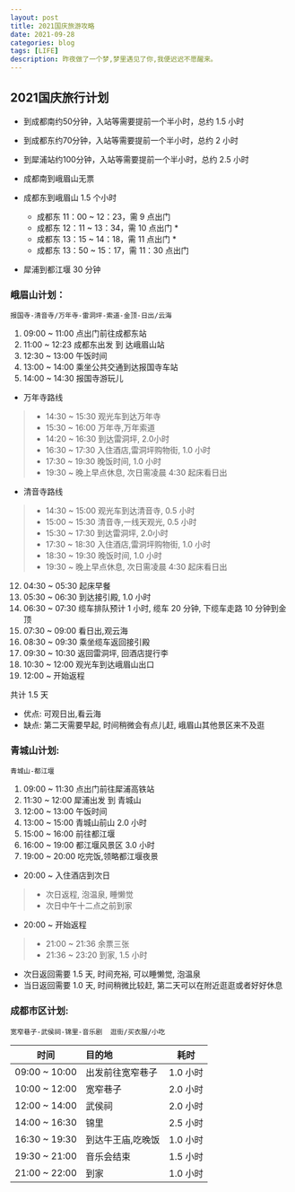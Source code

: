 ```yaml
---
layout: post
title: 2021国庆旅游攻略
date: 2021-09-28
categories: blog
tags: [LIFE]
description: 昨夜做了一个梦,梦里遇见了你,我便迟迟不愿醒来。
---
```


## 2021国庆旅行计划

- 到成都南约50分钟，入站等需要提前一个半小时，总约 1.5 小时
- 到成都东约70分钟，入站等需要提前一个半小时，总约 2 小时
- 到犀浦站约100分钟，入站等需要提前一个半小时，总约 2.5 小时


- 成都南到峨眉山无票
- 成都东到峨眉山 1.5 个小时
  - 成都东 11：00 ~ 12：23，需 9 点出门
  - 成都东 12：11 ~ 13：34，需 10 点出门 *
  - 成都东 13：15 ~ 14：18，需 11 点出门 *
  - 成都东 13：50 ~ 15：17，需 11：30 点出门
- 犀浦到都江堰 30 分钟

### 峨眉山计划：

    报国寺-清音寺/万年寺-雷洞坪-索道-金顶-日出/云海

1. 09:00 ~ 11:00 点出门前往成都东站
2. 11:00 ~ 12:23 成都东出发 到 达峨眉山站
3. 12:30 ~ 13:00 午饭时间
4. 13:00 ~ 14:00 乘坐公共交通到达报国寺车站
5. 14:00 ~ 14:30 报国寺游玩儿
  - 万年寺路线
  > - 14:30 ~ 15:30 观光车到达万年寺
  > - 15:30 ~ 16:00 万年寺,万年索道
  > - 14:20 ~ 16:30 到达雷洞坪, 2.0小时
  > - 16:30 ~ 17:30 入住酒店,雷洞坪购物街, 1.0 小时
  > - 17:30 ~ 19:30 晚饭时间, 1.0 小时
  > - 19:30 ~ 晚上早点休息, 次日需凌晨 4:30 起床看日出
  - 清音寺路线
  > - 14:30 ~ 15:00 观光车到达清音寺, 0.5 小时
  > - 15:00 ~ 15:30 清音寺,一线天观光, 0.5 小时
  > - 15:30 ~ 17:30 到达雷洞坪, 2.0小时
  > - 17:30 ~ 18:30 入住酒店,雷洞坪购物街, 1.0 小时
  > - 18:30 ~ 19:30 晚饭时间, 1.0 小时
  > - 19:30 ~ 晚上早点休息, 次日需凌晨 4:30 起床看日出
12. 04:30 ~ 05:30 起床早餐
13. 05:30 ~ 06:30 到达接引殿,  1.0 小时
14. 06:30 ~ 07:30 缆车排队预计 1 小时, 缆车 20 分钟, 下缆车走路 10 分钟到金顶
15. 07:30 ~ 09:00 看日出,观云海
14. 08:30 ~ 09:30 乘坐缆车返回接引殿
15. 09:30 ~ 10:30 返回雷洞坪, 回酒店提行李
16. 10:30 ~ 12:00 观光车到达峨眉山出口
17. 12:00 ~ 开始返程

  共计 1.5 天
  - 优点: 可观日出,看云海
  - 缺点: 第二天需要早起, 时间稍微会有点儿赶, 峨眉山其他景区来不及逛

### 青城山计划:
    青城山-都江堰

1. 09:00 ~ 11:30 点出门前往犀浦高铁站
2. 11:30 ~ 12:00 犀浦出发 到 青城山
3. 12:00 ~ 13:00 午饭时间
4. 13:00 ~ 15:00 青城山前山 2.0 小时
6. 15:00 ~ 16:00 前往都江堰
7. 16:00 ~ 19:00 都江堰风景区  3.0 小时
8. 19:00 ~ 20:00 吃完饭,领略都江堰夜景
  - 20:00 ~ 入住酒店到次日
  > - 次日返程, 泡温泉, 睡懒觉
  > - 次日中午十二点之前到家
  - 20:00 ~ 开始返程
  > - 21:00 ~ 21:36 余票三张
  > - 21:36 ~ 23:20 到家, 1.5 小时


  - 次日返回需要 1.5 天, 时间充裕, 可以睡懒觉, 泡温泉
  - 当日返回需要 1.0 天, 时间稍微比较赶, 第二天可以在附近逛逛或者好好休息

### 成都市区计划:

    宽窄巷子-武侯祠-锦里-音乐剧  逛街/买衣服/小吃

| 时间 | 目的地 | 耗时 |
| :--: | :-- | :--: |
| 09:00 ~ 10:00 | 出发前往宽窄巷子 | 1.0 小时 |
| 10:00 ~ 12:00 | 宽窄巷子 | 2.0 小时 |
| 12:00 ~ 14:00 | 武侯祠 | 2.0 小时 |
| 14:00 ~ 16:30 | 锦里 | 2.5 小时 |
| 16:30 ~ 19:30 | 到达牛王庙,吃晚饭 | 1.0 小时 |
| 19:30 ~ 21:00 | 音乐会结束 | 1.5 小时 |
| 21:00 ~ 22:00 | 到家 | 1.0 小时 |